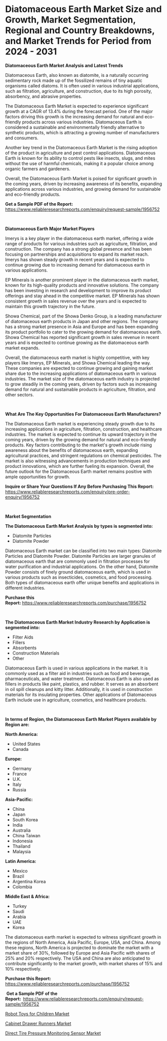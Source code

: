 <p><h1>Diatomaceous Earth Market Size and Growth, Market Segmentation, Regional and Country Breakdowns, and Market Trends for Period from 2024 -  2031</h1></p><p><strong>Diatomaceous Earth Market Analysis and Latest Trends</strong></p>
<p><p>Diatomaceous Earth, also known as diatomite, is a naturally occurring sedimentary rock made up of the fossilized remains of tiny aquatic organisms called diatoms. It is often used in various industrial applications, such as filtration, agriculture, and construction, due to its high porosity, absorbency, and abrasive properties.</p><p>The Diatomaceous Earth Market is expected to experience significant growth at a CAGR of 13.4% during the forecast period. One of the major factors driving this growth is the increasing demand for natural and eco-friendly products across various industries. Diatomaceous Earth is considered a sustainable and environmentally friendly alternative to synthetic products, which is attracting a growing number of manufacturers and consumers.</p><p>Another key trend in the Diatomaceous Earth Market is the rising adoption of the product in agriculture and pest control applications. Diatomaceous Earth is known for its ability to control pests like insects, slugs, and mites without the use of harmful chemicals, making it a popular choice among organic farmers and gardeners.</p><p>Overall, the Diatomaceous Earth Market is poised for significant growth in the coming years, driven by increasing awareness of its benefits, expanding applications across various industries, and growing demand for sustainable and eco-friendly products.</p></p>
<p><strong>Get a Sample PDF of the Report:&nbsp;</strong> <a href="https://www.reliableresearchreports.com/enquiry/request-sample/1956752">https://www.reliableresearchreports.com/enquiry/request-sample/1956752</a></p>
<p>&nbsp;</p>
<p><strong>Diatomaceous Earth Major Market Players</strong></p>
<p><p>Imerys is a key player in the diatomaceous earth market, offering a wide range of products for various industries such as agriculture, filtration, and construction. The company has a strong global presence and has been focusing on partnerships and acquisitions to expand its market reach. Imerys has shown steady growth in recent years and is expected to continue growing due to increasing demand for diatomaceous earth in various applications.</p><p>EP Minerals is another prominent player in the diatomaceous earth market, known for its high-quality products and innovative solutions. The company has been investing in research and development to improve its product offerings and stay ahead in the competitive market. EP Minerals has shown consistent growth in sales revenue over the years and is expected to maintain this growth trajectory in the future.</p><p>Showa Chemical, part of the Showa Denko Group, is a leading manufacturer of diatomaceous earth products in Japan and other regions. The company has a strong market presence in Asia and Europe and has been expanding its product portfolio to cater to the growing demand for diatomaceous earth. Showa Chemical has reported significant growth in sales revenue in recent years and is expected to continue growing as the diatomaceous earth market expands.</p><p>Overall, the diatomaceous earth market is highly competitive, with key players like Imerys, EP Minerals, and Showa Chemical leading the way. These companies are expected to continue growing and gaining market share due to the increasing applications of diatomaceous earth in various industries. The market size of the diatomaceous earth industry is projected to grow steadily in the coming years, driven by factors such as increasing demand for natural and sustainable products in agriculture, filtration, and other sectors.</p></p>
<p>&nbsp;</p>
<p><strong>What Are The Key Opportunities For Diatomaceous Earth Manufacturers?</strong></p>
<p><p>The Diatomaceous Earth market is experiencing steady growth due to its increasing applications in agriculture, filtration, construction, and healthcare industries. The market is expected to continue its upward trajectory in the coming years, driven by the growing demand for natural and eco-friendly products. Key factors contributing to the market's growth include rising awareness about the benefits of diatomaceous earth, expanding agricultural practices, and stringent regulations on chemical pesticides. The market is also witnessing advancements in production techniques and product innovations, which are further fueling its expansion. Overall, the future outlook for the Diatomaceous Earth market remains positive with ample opportunities for growth.</p></p>
<p><strong>Inquire or Share Your Questions If Any Before Purchasing This Report:</strong> <a href="https://www.reliableresearchreports.com/enquiry/pre-order-enquiry/1956752">https://www.reliableresearchreports.com/enquiry/pre-order-enquiry/1956752</a></p>
<p>&nbsp;</p>
<p><strong>Market Segmentation</strong></p>
<p><strong>The Diatomaceous Earth Market Analysis by types is segmented into:</strong></p>
<p><ul><li>Diatomite Particles</li><li>Diatomite Powder</li></ul></p>
<p><p>Diatomaceous Earth market can be classified into two main types: Diatomite Particles and Diatomite Powder. Diatomite Particles are larger granules of diatomaceous earth that are commonly used in filtration processes for water purification and industrial applications. On the other hand, Diatomite Powder consists of finely ground diatomaceous earth, which is used in various products such as insecticides, cosmetics, and food processing. Both types of diatomaceous earth offer unique benefits and applications in different industries.</p></p>
<p><strong>Purchase this Report:&nbsp;</strong><a href="https://www.reliableresearchreports.com/purchase/1956752">https://www.reliableresearchreports.com/purchase/1956752</a></p>
<p>&nbsp;</p>
<p><strong>The Diatomaceous Earth Market Industry Research by Application is segmented into:</strong></p>
<p><ul><li>Filter Aids</li><li>Fillers</li><li>Absorbents</li><li>Construction Materials</li><li>Other</li></ul></p>
<p><p>Diatomaceous Earth is used in various applications in the market. It is commonly used as a filter aid in industries such as food and beverage, pharmaceuticals, and water treatment. Diatomaceous Earth is also used as fillers in products like paint, plastics, and rubber. It serves as an absorbent in oil spill cleanups and kitty litter. Additionally, it is used in construction materials for its insulating properties. Other applications of Diatomaceous Earth include use in agriculture, cosmetics, and healthcare products.</p></p>
<p>&nbsp;</p>
<p><strong>In terms of Region, the Diatomaceous Earth Market Players available by Region are:</strong></p>
<p>
    <p> <strong> North America: </strong>
        <ul>
            <li>United States</li>
            <li>Canada</li>
        </ul>
        </p> 
    <p> <strong> Europe: </strong>
        <ul>
            <li>Germany</li>
            <li>France</li>
            <li>U.K.</li>
            <li>Italy</li>
            <li>Russia</li>
        </ul>
        </p> 
    <p> <strong> Asia-Pacific: </strong>
        <ul>
            <li>China</li>
            <li>Japan</li>
            <li>South Korea</li>
            <li>India</li>
            <li>Australia</li>
            <li>China Taiwan</li>
            <li>Indonesia</li>
            <li>Thailand</li>
            <li>Malaysia</li>
        </ul>
        </p> 
    <p> <strong> Latin America: </strong>
        <ul>
            <li>Mexico</li>
            <li>Brazil</li>
            <li>Argentina Korea</li>
            <li>Colombia</li>
        </ul>
        </p> 
    <p> <strong> Middle East & Africa: </strong>
        <ul>
            <li>Turkey</li>
            <li>Saudi</li>
            <li>Arabia</li>
            <li>UAE</li>
            <li>Korea</li>
        </ul>
    </p>
    </p>
<p><p>The diatomaceous earth market is expected to witness significant growth in the regions of North America, Asia Pacific, Europe, USA, and China. Among these regions, North America is projected to dominate the market with a market share of 30%, followed by Europe and Asia Pacific with shares of 25% and 20% respectively. The USA and China are also anticipated to contribute significantly to the market growth, with market shares of 15% and 10% respectively.</p></p>
<p><strong>Purchase this Report: </strong><a href="https://www.reliableresearchreports.com/purchase/1956752">https://www.reliableresearchreports.com/purchase/1956752</a></p>
<p>&nbsp;<strong>Get a Sample PDF of the Report:&nbsp;&nbsp;</strong><a href="https://www.reliableresearchreports.com/enquiry/request-sample/1956752">https://www.reliableresearchreports.com/enquiry/request-sample/1956752</a></p>
<p><strong></strong></p>
<p><p><a href="https://view.publitas.com/reportprime-1/robot-toys-for-children-market-research-report-provides-critical-insights-that-can-help-shape-business-development-and-investment-strategies/">Robot Toys for Children Market</a></p><p><a href="https://view.publitas.com/reportprime-1/cabinet-drawer-runners-market-size-share-trends-analysis-report-by-application-regional-outlook-competitive-strategies-and-segment-forecasts-2023-2030/">Cabinet Drawer Runners Market</a></p><p><a href="https://view.publitas.com/reportprime-1/direct-tire-pressure-monitoring-sensor-market-a-comprehensive-report-of-its-market-share-growth-trends-2023-2030/">Direct Tire Pressure Monitoring Sensor Market</a></p></p>